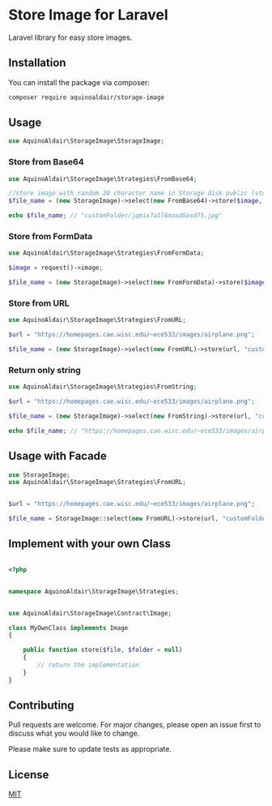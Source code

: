 # Store Image for Laravel

Laravel library for easy store images.

## Installation

You can install the package via composer:

```bash
composer require aquinoaldair/storage-image
```

## Usage

```php
use AquinoAldair\StorageImage\StorageImage;
```

### Store from Base64

```php
use AquinoAldair\StorageImage\Strategies\FromBase64;

//store image with random 20 character name in Storage disk public (storage/app/public/customFolder) 
$file_name = (new StorageImage)->select(new FromBase64)->store($image, "customFolder");

echo $file_name; // "customFolder/jqmix7a1l6masdGasd7S.jpg"
```

### Store from FormData

```php
use AquinoAldair\StorageImage\Strategies\FromFormData;

$image = request()->image;

$file_name = (new StorageImage)->select(new FromFormData)->store($image, "customFolder");

```

### Store from URL

```php
use AquinoAldair\StorageImage\Strategies\FromURL;

$url = "https://homepages.cae.wisc.edu/~ece533/images/airplane.png";

$file_name = (new StorageImage)->select(new FromURL)->store(url, "customFolder");

```

### Return only string

```php
use AquinoAldair\StorageImage\Strategies\FromString;

$url = "https://homepages.cae.wisc.edu/~ece533/images/airplane.png";

$file_name = (new StorageImage)->select(new FromString)->store(url, "customFolder");

echo $file_name; // "https://homepages.cae.wisc.edu/~ece533/images/airplane.png"

```

## Usage with Facade

```php
use StorageImage;
use AquinoAldair\StorageImage\Strategies\FromURL;


$url = "https://homepages.cae.wisc.edu/~ece533/images/airplane.png";

$file_name = StorageImage::select(new FromURL)->store(url, "customFolder");


```



## Implement with your own Class

```php

<?php


namespace AquinoAldair\StorageImage\Strategies;


use AquinoAldair\StorageImage\Contract\Image;

class MyOwnClass implements Image
{

    public function store($file, $folder = null)
    {
        // return the implementation
    }
}


```

## Contributing
Pull requests are welcome. For major changes, please open an issue first to discuss what you would like to change.

Please make sure to update tests as appropriate.

## License

[MIT](./LICENSE.md)
